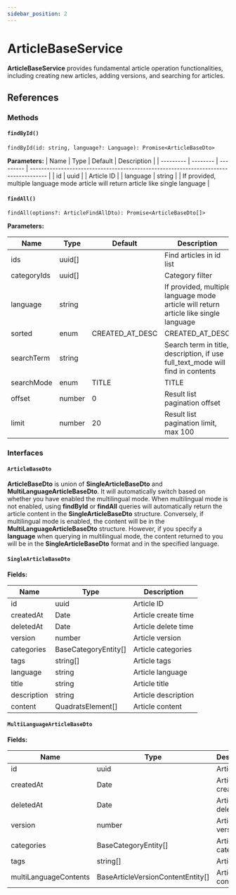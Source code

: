 ```yaml
---
sidebar_position: 2
---
```


# ArticleBaseService

**ArticleBaseService** provides fundamental article operation functionalities, including creating new articles, adding versions, and searching for articles.


## References

### Methods

#### `findById()`

```tsx
findById(id: string, language?: Language): Promise<ArticleBaseDto>
```

**Parameters:**
| Name      | Type     | Default   | Description                                                                          |
| --------- | -------- | --------- | ------------------------------------------------------------------------------------ |
| id        | uuid     |           | Article ID                                                                           |
| language  | string   |           | If provided, multiple language mode article will return article like single language |

#### `findAll()`

```tsx
findAll(options?: ArticleFindAllDto): Promise<ArticleBaseDto[]>
```

**Parameters:**

| Name        | Type     | Default         | Description                                                                          |
| ----------- | -------- | --------------- | ------------------------------------------------------------------------------------ |
| ids         | uuid[]   |                 | Find articles in id list                                                             |
| categoryIds | uuid[]   |                 | Category filter                                                                      |
| language    | string   |                 | If provided, multiple language mode article will return article like single language |
| sorted      | enum     | CREATED_AT_DESC | CREATED_AT_DESC | CREATED_AT_ASC                                                     |
| searchTerm  | string   |                 | Search term in title, description, if use full_text_mode will find in contents       |
| searchMode  | enum     | TITLE           | TITLE | FULL_TEXT                                                                    |
| offset      | number   | 0               | Result list pagination offset                                                        |
| limit       | number   | 20              | Result list pagination limit, max 100                                                |

### Interfaces

#### `ArticleBaseDto`

**ArticleBaseDto** is union of **SingleArticleBaseDto** and **MultiLanguageArticleBaseDto**. It will automatically switch based on whether you have enabled the multilingual mode. When multilingual mode is not enabled, using **findById** or **findAll** queries will automatically return the article content in the **SingleArticleBaseDto** structure. Conversely, if multilingual mode is enabled, the content will be in the **MultiLanguageArticleBaseDto** structure. However, if you specify a **language** when querying in multilingual mode, the content returned to you will be in the **SingleArticleBaseDto** format and in the specified language.

#### `SingleArticleBaseDto`

**Fields:**

| Name        | Type                 | Description         |
| ----------- | -------------------- | ------------------- |
| id          | uuid                 | Article ID          |
| createdAt   | Date                 | Article create time |
| deletedAt   | Date                 | Article delete time |
| version     | number               | Article version     |
| categories  | BaseCategoryEntity[] | Article categories  |
| tags        | string[]             | Article tags        |
| language    | string               | Article language    |
| title       | string               | Article title       |
| description | string               | Article description |
| content     | QuadratsElement[]    | Article content     |

#### `MultiLanguageArticleBaseDto`

**Fields:**

| Name                      | Type                              | Description         |
| ------------------------- | --------------------------------- | ------------------- |
| id                        | uuid                              | Article ID          |
| createdAt                 | Date                              | Article create time |
| deletedAt                 | Date                              | Article delete time |
| version                   | number                            | Article version     |
| categories                | BaseCategoryEntity[]              | Article categories  |
| tags                      | string[]                          | Article tags        |
| multiLanguageContents     | BaseArticleVersionContentEntity[] | Article content     |

